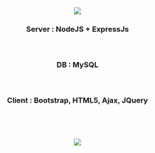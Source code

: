 <div align=center>
    <img src="https://capsule-render.vercel.app/api?type=waving&color=2e2e2e&height=200&section=header&text=LostArk%20Guild&fontSize=50&fontColor=ffd148" />
  <h3>
    Server : NodeJS + ExpressJs 
    <br></br>
    <br></br>
    DB : MySQL
    <br></br>
    <br></br>
    Client : Bootstrap, HTML5, Ajax, JQuery
    <br></br>
    <br></br>
  </h3>
  <img src="https://capsule-render.vercel.app/api?type=waving&color=2e2e2e&height=200&section=footer&text=&fontSize=50&fontColor=ffd148" />
</div>
